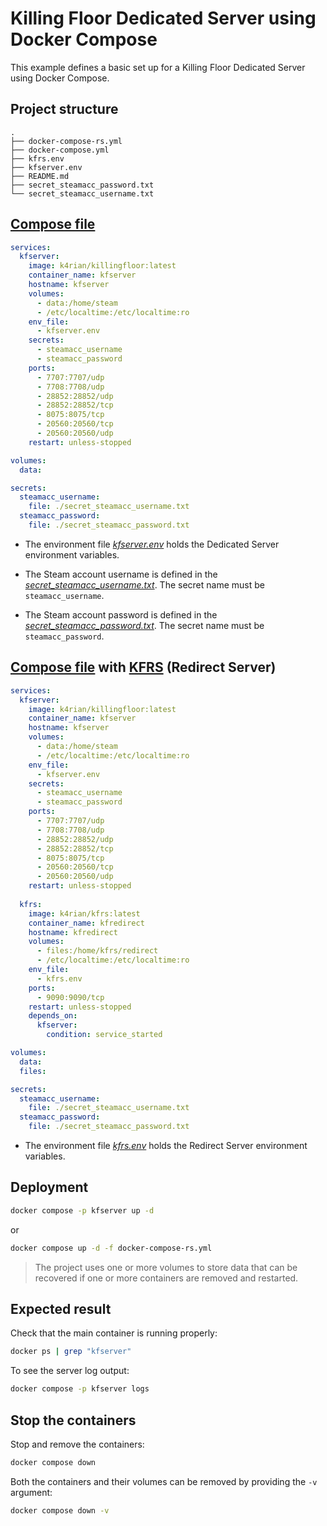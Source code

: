 Killing Floor Dedicated Server using Docker Compose
=====
This example defines a basic set up for a Killing Floor Dedicated Server using Docker Compose. 

## Project structure
```shell
.
├── docker-compose-rs.yml
├── docker-compose.yml
├── kfrs.env
├── kfserver.env
├── README.md
├── secret_steamacc_password.txt
└── secret_steamacc_username.txt
```

## [Compose file](docker-compose.yml)
```yaml
services:
  kfserver:
    image: k4rian/killingfloor:latest
    container_name: kfserver
    hostname: kfserver
    volumes:
      - data:/home/steam
      - /etc/localtime:/etc/localtime:ro
    env_file:
      - kfserver.env
    secrets:
      - steamacc_username
      - steamacc_password
    ports:
      - 7707:7707/udp
      - 7708:7708/udp
      - 28852:28852/udp
      - 28852:28852/tcp
      - 8075:8075/tcp
      - 20560:20560/tcp
      - 20560:20560/udp
    restart: unless-stopped

volumes:
  data:

secrets:
  steamacc_username:
    file: ./secret_steamacc_username.txt
  steamacc_password:
    file: ./secret_steamacc_password.txt
```
* The environment file *[kfserver.env](kfserver.env)* holds the Dedicated Server environment variables.

* The Steam account username is defined in the *[secret_steamacc_username.txt](secret_steamacc_username.txt)*. The secret name must be `steamacc_username`.

* The Steam account password is defined in the *[secret_steamacc_password.txt](secret_steamacc_password.txt)*. The secret name must be `steamacc_password`.

## [Compose file](docker-compose-rs.yml) with [KFRS][1] (Redirect Server)
```yaml
services:
  kfserver:
    image: k4rian/killingfloor:latest
    container_name: kfserver
    hostname: kfserver
    volumes:
      - data:/home/steam
      - /etc/localtime:/etc/localtime:ro
    env_file:
      - kfserver.env
    secrets:
      - steamacc_username
      - steamacc_password
    ports:
      - 7707:7707/udp
      - 7708:7708/udp
      - 28852:28852/udp
      - 28852:28852/tcp
      - 8075:8075/tcp
      - 20560:20560/tcp
      - 20560:20560/udp
    restart: unless-stopped
  
  kfrs:
    image: k4rian/kfrs:latest
    container_name: kfredirect
    hostname: kfredirect
    volumes:
      - files:/home/kfrs/redirect
      - /etc/localtime:/etc/localtime:ro
    env_file:
      - kfrs.env
    ports:
      - 9090:9090/tcp
    restart: unless-stopped
    depends_on:
      kfserver:
        condition: service_started

volumes:
  data:
  files:

secrets:
  steamacc_username:
    file: ./secret_steamacc_username.txt
  steamacc_password:
    file: ./secret_steamacc_password.txt
```
* The environment file *[kfrs.env](kfrs.env)* holds the Redirect Server environment variables.

## Deployment
```bash
docker compose -p kfserver up -d
```
or
```bash
docker compose up -d -f docker-compose-rs.yml
```
> The project uses one or more volumes to store data that can be recovered if one or more containers are removed and restarted.

## Expected result
Check that the main container is running properly:
```bash
docker ps | grep "kfserver"
```

To see the server log output:
```bash
docker compose -p kfserver logs
```

## Stop the containers
Stop and remove the containers:
```bash
docker compose down
```

Both the containers and their volumes can be removed by providing the `-v` argument:
```bash
docker compose down -v
```

[1]: https://github.com/K4rian/kfrs "Killing Floor Redirect Server (KFRS)"